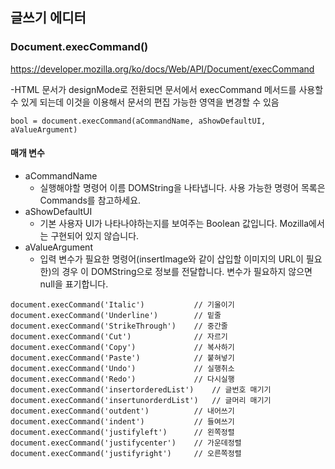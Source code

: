 ## 글쓰기 에디터

### Document.execCommand()

https://developer.mozilla.org/ko/docs/Web/API/Document/execCommand

-HTML 문서가 designMode로 전환되면 문서에서 execCommand 메서드를 사용할 수 있게 되는데 이것을 이용해서 문서의 편집 가능한 영역을 변경할 수 있음

```
bool = document.execCommand(aCommandName, aShowDefaultUI, aValueArgument)
```

#### 매개 변수

- aCommandName
  - 실행해야할 명령어 이름 DOMString을 나타냅니다. 사용 가능한 명령어 목록은 Commands를 참고하세요.
- aShowDefaultUI
  - 기본 사용자 UI가 나타나야하는지를 보여주는 Boolean 값입니다. Mozilla에서는 구현되어 있지 않습니다.
- aValueArgument
  - 입력 변수가 필요한 명령어(insertImage와 같이 삽입할 이미지의 URL이 필요한)의 경우 이 DOMString으로 정보를 전달합니다. 변수가 필요하지 않으면 null을 표기합니다.

```
document.execCommand('Italic')           // 기울이기
document.execCommand('Underline')        // 밑줄
document.execCommand('StrikeThrough')    // 중간줄
document.execCommand('Cut')              // 자르기
document.execCommand('Copy')             // 복사하기
document.execCommand('Paste')            // 붙혀넣기
document.execCommand('Undo')             // 실행취소
document.execCommand('Redo')             // 다시실행
document.execCommand('insertorderedList')    // 글번호 매기기
document.execCommand('insertunorderdList')   // 글머리 매기기
document.execCommand('outdent')          // 내어쓰기
document.execCommand('indent')           // 들여쓰기
document.execCommand('justifyleft')      // 왼쪽정렬
document.execCommand('justifycenter')    // 가운데정렬
document.execCommand('justifyright')     // 오른쪽정렬
```
